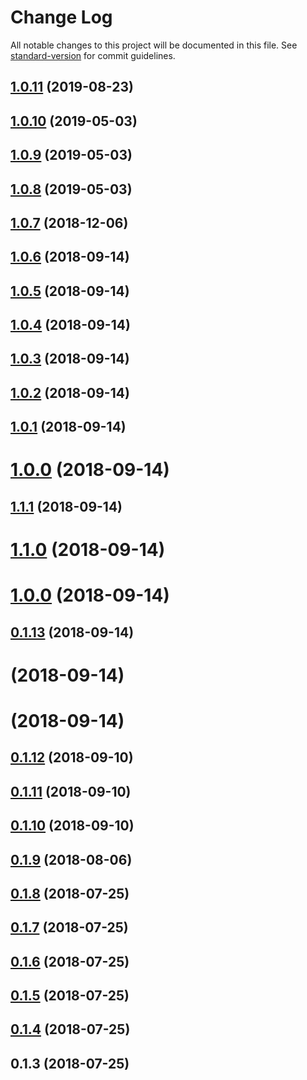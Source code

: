 # Change Log

All notable changes to this project will be documented in this file. See [standard-version](https://github.com/conventional-changelog/standard-version) for commit guidelines.

## [1.0.11](https://github.com/mounthorse-slns/angular-calendar-scheduler/compare/v1.0.10...v1.0.11) (2019-08-23)



## [1.0.10](https://github.com/mounthorse-slns/angular-calendar-scheduler/compare/v1.0.9...v1.0.10) (2019-05-03)



## [1.0.9](https://github.com/mounthorse-slns/angular-calendar-scheduler/compare/v1.0.8...v1.0.9) (2019-05-03)



<a name="1.0.8"></a>
## [1.0.8](https://github.com/mounthorse-slns/angular-calendar-scheduler/compare/v1.0.7...v1.0.8) (2019-05-03)



<a name="1.0.7"></a>
## [1.0.7](https://github.com/mounthorse-slns/angular-calendar-scheduler/compare/v1.0.6...v1.0.7) (2018-12-06)



<a name="1.0.6"></a>
## [1.0.6](https://github.com/mounthorse-slns/angular-calendar-scheduler/compare/v1.0.5...v1.0.6) (2018-09-14)



<a name="1.0.5"></a>
## [1.0.5](https://github.com/mounthorse-slns/angular-calendar-scheduler/compare/v1.0.4...v1.0.5) (2018-09-14)



<a name="1.0.4"></a>
## [1.0.4](https://github.com/mounthorse-slns/angular-calendar-scheduler/compare/v1.0.3...v1.0.4) (2018-09-14)



<a name="1.0.3"></a>
## [1.0.3](https://github.com/mounthorse-slns/angular-calendar-scheduler/compare/v1.0.2...v1.0.3) (2018-09-14)



<a name="1.0.2"></a>
## [1.0.2](https://github.com/mounthorse-slns/angular-calendar-scheduler/compare/v1.0.1...v1.0.2) (2018-09-14)



<a name="1.0.1"></a>
## [1.0.1](https://github.com/mounthorse-slns/angular-calendar-scheduler/compare/v1.1.1...v1.0.1) (2018-09-14)



<a name="1.0.0"></a>
# [1.0.0](https://github.com/mounthorse-slns/angular-calendar-scheduler/compare/v1.1.1...v1.0.0) (2018-09-14)



<a name="1.1.1"></a>
## [1.1.1](https://github.com/mounthorse-slns/angular-calendar-scheduler/compare/v1.1.0...v1.1.1) (2018-09-14)



<a name="1.1.0"></a>
# [1.1.0](https://github.com/mounthorse-slns/angular-calendar-scheduler/compare/v1.0.0...v1.1.0) (2018-09-14)



<a name="1.0.0"></a>
# [1.0.0](https://github.com/mounthorse-slns/angular-calendar-scheduler/compare/v0.1.13...v1.0.0) (2018-09-14)



<a name="0.1.13"></a>
## [0.1.13](https://github.com/mounthorse-slns/angular-calendar-scheduler/compare/v0.1.12...v0.1.13) (2018-09-14)



<a name=""></a>
# [](https://github.com/mounthorse-slns/angular-calendar-scheduler/compare/v0.1.12...v) (2018-09-14)



<a name=""></a>
# [](https://github.com/mounthorse-slns/angular-calendar-scheduler/compare/v0.1.12...v) (2018-09-14)



<a name="0.1.12"></a>
## [0.1.12](https://github.com/mounthorse-slns/angular-calendar-scheduler/compare/v0.1.11...v0.1.12) (2018-09-10)



<a name="0.1.11"></a>
## [0.1.11](https://github.com/mounthorse-slns/angular-calendar-scheduler/compare/v0.1.10...v0.1.11) (2018-09-10)



<a name="0.1.10"></a>
## [0.1.10](https://github.com/mounthorse-slns/angular-calendar-scheduler/compare/v0.1.9...v0.1.10) (2018-09-10)



<a name="0.1.9"></a>
## [0.1.9](https://github.com/mounthorse-slns/angular-calendar-scheduler/compare/v0.1.8...v0.1.9) (2018-08-06)



<a name="0.1.8"></a>
## [0.1.8](https://github.com/mounthorse-slns/angular-calendar-scheduler/compare/v0.1.7...v0.1.8) (2018-07-25)



<a name="0.1.7"></a>
## [0.1.7](https://github.com/mounthorse-slns/angular-calendar-scheduler/compare/v0.1.6...v0.1.7) (2018-07-25)



<a name="0.1.6"></a>
## [0.1.6](https://github.com/mounthorse-slns/angular-calendar-scheduler/compare/v0.1.5...v0.1.6) (2018-07-25)



<a name="0.1.5"></a>
## [0.1.5](https://github.com/mounthorse-slns/angular-calendar-scheduler/compare/v0.1.4...v0.1.5) (2018-07-25)



<a name="0.1.4"></a>
## [0.1.4](https://github.com/mounthorse-slns/angular-calendar-scheduler/compare/v0.1.3...v0.1.4) (2018-07-25)



<a name="0.1.3"></a>
## 0.1.3 (2018-07-25)

